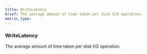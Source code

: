```yaml
---
title: WriteLatency
brief: The average amount of time taken per disk I/O operation.
metric_type:
---
```

### WriteLatency

The average amount of time taken per disk I/O operation.
